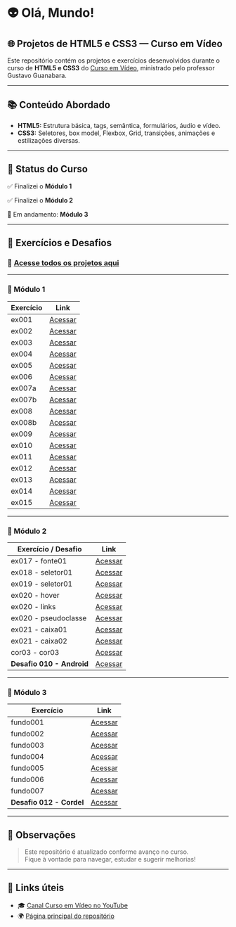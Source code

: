 # 👽 Olá, Mundo!

## 🌐 Projetos de HTML5 e CSS3 — Curso em Vídeo

Este repositório contém os projetos e exercícios desenvolvidos durante o curso de **HTML5 e CSS3** do [Curso em Vídeo](https://youtu.be/vPNIAJ9B4hg?si=Dgr0GerBEhDZ80pb), ministrado pelo professor Gustavo Guanabara.

---

## 📚 Conteúdo Abordado

- **HTML5:** Estrutura básica, tags, semântica, formulários, áudio e vídeo.
- **CSS3:** Seletores, box model, Flexbox, Grid, transições, animações e estilizações diversas.

---

## 🚀 Status do Curso

✅ Finalizei o **Módulo 1** 

✅ Finalizei o **Módulo 2**  

🔄 Em andamento: **Módulo 3**

---

## 🧪 Exercícios e Desafios

### 📁 [Acesse todos os projetos aqui](https://lucasmb21.github.io/html-css-curso-em-video/)

---

### 🔹 Módulo 1

| Exercício | Link |
|----------|------|
| ex001 | [Acessar](https://lucasmb21.github.io/html-css-curso-em-video/modulo-01/exercicios/ex001/) |
| ex002 | [Acessar](https://lucasmb21.github.io/html-css-curso-em-video/modulo-01/exercicios/ex002/) |
| ex003 | [Acessar](https://lucasmb21.github.io/html-css-curso-em-video/modulo-01/exercicios/ex003/) |
| ex004 | [Acessar](https://lucasmb21.github.io/html-css-curso-em-video/modulo-01/exercicios/ex004/) |
| ex005 | [Acessar](https://lucasmb21.github.io/html-css-curso-em-video/modulo-01/exercicios/ex005/) |
| ex006 | [Acessar](https://lucasmb21.github.io/html-css-curso-em-video/modulo-01/exercicios/ex006/) |
| ex007a | [Acessar](https://lucasmb21.github.io/html-css-curso-em-video/modulo-01/exercicios/ex007/html4) |
| ex007b | [Acessar](https://lucasmb21.github.io/html-css-curso-em-video/modulo-01/exercicios/ex007/html5) |
| ex008 | [Acessar](https://lucasmb21.github.io/html-css-curso-em-video/modulo-01/exercicios/ex008/) |
| ex008b | [Acessar](https://lucasmb21.github.io/html-css-curso-em-video/modulo-01/exercicios/ex008b/) |
| ex009 | [Acessar](https://lucasmb21.github.io/html-css-curso-em-video/modulo-01/exercicios/ex009/) |
| ex010 | [Acessar](https://lucasmb21.github.io/html-css-curso-em-video/modulo-01/exercicios/ex010/) |
| ex011 | [Acessar](https://lucasmb21.github.io/html-css-curso-em-video/modulo-01/exercicios/ex011/) |
| ex012 | [Acessar](https://lucasmb21.github.io/html-css-curso-em-video/modulo-01/exercicios/ex012/) |
| ex013 | [Acessar](https://lucasmb21.github.io/html-css-curso-em-video/modulo-01/exercicios/ex013/) |
| ex014 | [Acessar](https://lucasmb21.github.io/html-css-curso-em-video/modulo-01/exercicios/ex014/) |
| ex015 | [Acessar](https://lucasmb21.github.io/html-css-curso-em-video/modulo-01/exercicios/ex015/) |

---

### 🔹 Módulo 2

| Exercício / Desafio | Link |
|---------------------|------|
| ex017 - fonte01 | [Acessar](https://lucasmb21.github.io/html-css-curso-em-video/modulo-02/exercicios/ex017/fonte01) |
| ex018 - seletor01 | [Acessar](https://lucasmb21.github.io/html-css-curso-em-video/modulo-02/exercicios/ex018/seletor01) |
| ex019 - seletor01 | [Acessar](https://lucasmb21.github.io/html-css-curso-em-video/modulo-02/exercicios/ex019/seletor01) |
| ex020 - hover | [Acessar](https://lucasmb21.github.io/html-css-curso-em-video/modulo-02/exercicios/ex020/hover) |
| ex020 - links | [Acessar](https://lucasmb21.github.io/html-css-curso-em-video/modulo-02/exercicios/ex020/links) |
| ex020 - pseudoclasse | [Acessar](https://lucasmb21.github.io/html-css-curso-em-video/modulo-02/exercicios/ex020/pseudoclasse) |
| ex021 - caixa01 | [Acessar](https://lucasmb21.github.io/html-css-curso-em-video/modulo-02/exercicios/ex021/caixa01) |
| ex021 - caixa02 | [Acessar](https://lucasmb21.github.io/html-css-curso-em-video/modulo-02/exercicios/ex021/caixa02) |
| cor03 - cor03 | [Acessar](https://lucasmb21.github.io/html-css-curso-em-video/modulo-02/exercicios/cor03/cor03) |
| **Desafio 010 - Android** | [Acessar](https://lucasmb21.github.io/html-css-curso-em-video/modulo-02/desafios/de10/android) |

---

### 🔹 Módulo 3

| Exercício | Link |
|----------|------|
| fundo001 | [Acessar](https://lucasmb21.github.io/html-css-curso-em-video/modulo-03/exercicios/ex022/fundo001) |
| fundo002 | [Acessar](https://lucasmb21.github.io/html-css-curso-em-video/modulo-03/exercicios/ex022/fundo002) |
| fundo003 | [Acessar](https://lucasmb21.github.io/html-css-curso-em-video/modulo-03/exercicios/ex022/fundo003) |
| fundo004 | [Acessar](https://lucasmb21.github.io/html-css-curso-em-video/modulo-03/exercicios/ex022/fundo004) |
| fundo005 | [Acessar](https://lucasmb21.github.io/html-css-curso-em-video/modulo-03/exercicios/ex022/fundo005) |
| fundo006 | [Acessar](https://lucasmb21.github.io/html-css-curso-em-video/modulo-03/exercicios/ex022/fundo006) |
| fundo007 | [Acessar](https://lucasmb21.github.io/html-css-curso-em-video/modulo-03/exercicios/ex022/fundo007) |
| **Desafio 012 - Cordel** | [Acessar](https://lucasmb21.github.io/html-css-curso-em-video/modulo-03/desafios/d012/) |
---

## 💬 Observações

> Este repositório é atualizado conforme avanço no curso.  
> Fique à vontade para navegar, estudar e sugerir melhorias!

---

## 🔗 Links úteis

- 🎓 [Canal Curso em Vídeo no YouTube](https://www.youtube.com/@CursoemVideo)
- 🌍 [Página principal do repositório](https://lucasmb21.github.io/html-css-curso-em-video/)


